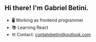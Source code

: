 ## Hi there! I'm Gabriel Betini.


- 🖥 Working as frontend programmer
- 📚 Learning React
- ✉ Contact: contatobetini@outlook.com


